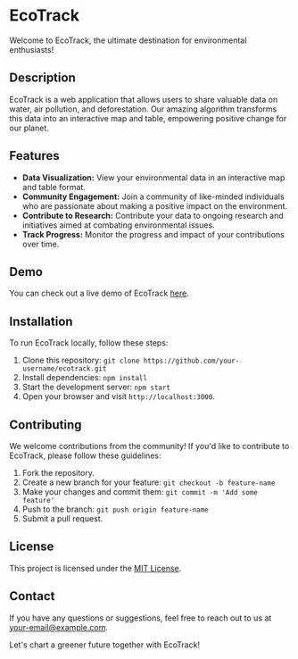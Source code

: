 # EcoTrack

Welcome to EcoTrack, the ultimate destination for environmental enthusiasts!

## Description
EcoTrack is a web application that allows users to share valuable data on water, air pollution, and deforestation. Our amazing algorithm transforms this data into an interactive map and table, empowering positive change for our planet.

## Features
- **Data Visualization:** View your environmental data in an interactive map and table format.
- **Community Engagement:** Join a community of like-minded individuals who are passionate about making a positive impact on the environment.
- **Contribute to Research:** Contribute your data to ongoing research and initiatives aimed at combating environmental issues.
- **Track Progress:** Monitor the progress and impact of your contributions over time.

## Demo
You can check out a live demo of EcoTrack [here](https://your-ecotrack-website-url).

## Installation
To run EcoTrack locally, follow these steps:

1. Clone this repository: `git clone https://github.com/your-username/ecotrack.git`
2. Install dependencies: `npm install`
3. Start the development server: `npm start`
4. Open your browser and visit `http://localhost:3000`.

## Contributing
We welcome contributions from the community! If you'd like to contribute to EcoTrack, please follow these guidelines:

1. Fork the repository.
2. Create a new branch for your feature: `git checkout -b feature-name`
3. Make your changes and commit them: `git commit -m 'Add some feature'`
4. Push to the branch: `git push origin feature-name`
5. Submit a pull request.

## License
This project is licensed under the [MIT License](LICENSE).

## Contact
If you have any questions or suggestions, feel free to reach out to us at [your-email@example.com](mailto:your-email@example.com).

Let's chart a greener future together with EcoTrack!